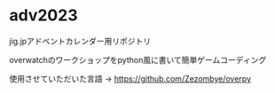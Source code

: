 # adv2023
jig.jpアドベントカレンダー用リポジトリ

overwatchのワークショップをpython風に書いて簡単ゲームコーディング

使用させていただいた言語 → https://github.com/Zezombye/overpy